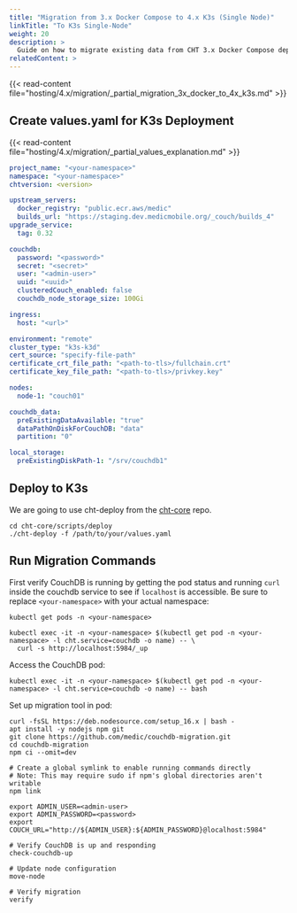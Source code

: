 ```yaml
---
title: "Migration from 3.x Docker Compose to 4.x K3s (Single Node)"
linkTitle: "To K3s Single-Node"
weight: 20
description: >
  Guide on how to migrate existing data from CHT 3.x Docker Compose deployment to CHT 4.x single-node K3s deployment
relatedContent: >
---
```

{{< read-content file="hosting/4.x/migration/_partial_migration_3x_docker_to_4x_k3s.md"  >}}

## Create values.yaml for K3s Deployment
{{< read-content file="hosting/4.x/migration/_partial_values_explanation.md"  >}}

```yaml
project_name: "<your-namespace>"
namespace: "<your-namespace>"
chtversion: <version>

upstream_servers:
  docker_registry: "public.ecr.aws/medic"
  builds_url: "https://staging.dev.medicmobile.org/_couch/builds_4"
upgrade_service:
  tag: 0.32

couchdb:
  password: "<password>"
  secret: "<secret>"
  user: "<admin-user>"
  uuid: "<uuid>"
  clusteredCouch_enabled: false
  couchdb_node_storage_size: 100Gi

ingress:
  host: "<url>"

environment: "remote"
cluster_type: "k3s-k3d"
cert_source: "specify-file-path"
certificate_crt_file_path: "<path-to-tls>/fullchain.crt"
certificate_key_file_path: "<path-to-tls>/privkey.key"

nodes:
  node-1: "couch01"

couchdb_data:
  preExistingDataAvailable: "true"
  dataPathOnDiskForCouchDB: "data"
  partition: "0"

local_storage:
  preExistingDiskPath-1: "/srv/couchdb1"
```

## Deploy to K3s

We are going to use cht-deploy from the [cht-core](https://github.com/medic/cht-core) repo.

```shell
cd cht-core/scripts/deploy
./cht-deploy -f /path/to/your/values.yaml
```

## Run Migration Commands

First verify CouchDB is running by getting the pod status and running `curl` inside the couchdb service to see if `localhost` is accessible. Be sure to replace `<your-namespace>` with your actual namespace:

```shell
kubectl get pods -n <your-namespace>

kubectl exec -it -n <your-namespace> $(kubectl get pod -n <your-namespace> -l cht.service=couchdb -o name) -- \
  curl -s http://localhost:5984/_up
```

Access the CouchDB pod:
```shell
kubectl exec -it -n <your-namespace> $(kubectl get pod -n <your-namespace> -l cht.service=couchdb -o name) -- bash
```

Set up migration tool in pod:
```shell
curl -fsSL https://deb.nodesource.com/setup_16.x | bash -
apt install -y nodejs npm git
git clone https://github.com/medic/couchdb-migration.git
cd couchdb-migration
npm ci --omit=dev

# Create a global symlink to enable running commands directly
# Note: This may require sudo if npm's global directories aren't writable
npm link

export ADMIN_USER=<admin-user>
export ADMIN_PASSWORD=<password>
export COUCH_URL="http://${ADMIN_USER}:${ADMIN_PASSWORD}@localhost:5984"

# Verify CouchDB is up and responding
check-couchdb-up

# Update node configuration
move-node

# Verify migration
verify
```
